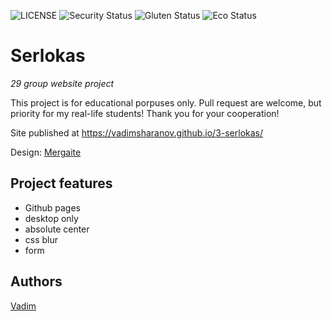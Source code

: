 ![LICENSE](https://img.shields.io/badge/license-MIT-blue.svg?style=flat-square)
![Security Status](https://img.shields.io/security-headers?label=Security&url=https%3A%2F%2Fgithub.com&style=flat-square)
![Gluten Status](https://img.shields.io/badge/Gluten-Free-green.svg)
![Eco Status](https://img.shields.io/badge/ECO-Friendly-green.svg)

# Serlokas

_29 group website project_

This project is for educational porpuses only. Pull request are welcome, but priority for my real-life students! Thank you for your cooperation!

Site published at https://vadimsharanov.github.io/3-serlokas/

Design: [Mergaite](https://cdn.discordapp.com/attachments/648536139677958156/648860542743740428/404-Web-Page-Design-Examples-6.png)

## Project features

- Github pages
- desktop only
- absolute center
- css blur
- form

## Authors

[Vadim](https://github.com/vadimsharanov)